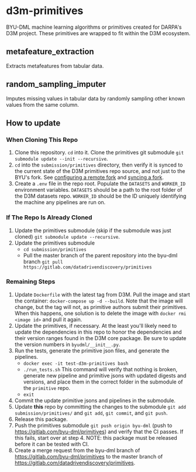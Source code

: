 # d3m-primitives

BYU-DML machine learning algorithms or primitives created for DARPA's D3M project.
These primitives are wrapped to fit within the D3M ecosystem.

## metafeature_extraction

Extracts metafeatures from tabular data.

## random_sampling_imputer

Imputes missing values in tabular data by randomly sampling other known values from the same column.

## How to update

### When Cloning This Repo

1. Clone this repository. `cd` into it. Clone the primitives git submodule `git submodule update --init --recursive`.
2. `cd` into the `submission/primitives` directory, then verify it is synced to the current state of the D3M primitives repo source, and not just to the BYU's fork. See [configuring a remote fork](https://help.github.com/en/github/collaborating-with-issues-and-pull-requests/configuring-a-remote-for-a-fork) and [syncing a fork](https://help.github.com/en/github/collaborating-with-issues-and-pull-requests/syncing-a-fork). 
3. Create a `.env` file in the repo root. Populate the `DATASETS` and `WORKER_ID` environment variables. `DATASETS` should be a path to the root folder of the D3M datasets repo. `WORKER_ID` should be the ID uniquely identifying the machine any pipelines are run on.

### If The Repo Is Already Cloned

1. Update the primitives submodule (skip if the submodule was just cloned) `git submodule update --recursive`.
2. Update the primitives submodule
    - `cd submission/primitives`
    - Pull the master branch of the parent repository into the byu-dml branch `git pull https://gitlab.com/datadrivendiscovery/primitives`

### Remaining Steps

1. Update `Dockerfile` with the latest tag from D3M. Pull the image and start the container: `docker-compose up -d --build`. Note that the image will change, but the tag will not, as primitive authors submit their primitives. When this happens, one solution is to delete the image with `docker rmi <image id>` and pull it again.
2. Update the primitives, if necessary. At the least you'll likely need to update the dependencies in this repo to honor the dependencies and their version ranges found in the D3M core package. Be sure to update the version numbers in `byudml/__init__.py`.
3. Run the tests, generate the primitive json files, and generate the pipelines.
    * `docker exec -it test-d3m-primitives bash`
    * `./run_tests.sh` This command will verify that nothing is broken, generate new pipeline and primitive jsons with updated digests and versions, and place them in the correct folder in the submodule of the `primitive` repo.
    * `exit`
4. Commit the update primitive jsons and pipelines in the submodule.
5. Update **this** repo by committing the changes to the submodule `git add submission/primitives/` and `git add`, `git commit`, and `git push`.
6. Release this package.
7. Push the primitives submodule `git push origin byu-dml` (push to https://gitlab.com/byu-dml/primitives) and verify that the CI passes.  If this fails, start over at step 4. NOTE: this package must be released before it can be tested with CI.
8. Create a merge request from the byu-dml branch of https://gitlab.com/byu-dml/primitives to the master branch of https://gitlab.com/datadrivendiscovery/primitives.
